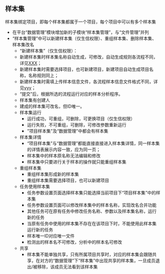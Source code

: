 ## 样本集
  样本集绑定项目，即每个样本集都属于一个项目，每个项目中可以有多个样本集
  * 在平台“数据管理”模块增加新的子模块“样本集管理”，与“文件管理”并列
  * “样本集管理”中可以新建样本集（仅生信权限）、重组样本集、删除样本集、样本集改名
    + “新建样本集”（仅生信权限）：
     + 新建样本集时样本集名称自动生成，可修改，自动生成规则各流程不同，详见[XXX]()；
     + 新建样本集时需要选择项目，也可新建项目，新建项目自动生成项目名称，名称规则同上；
     + 新建样本集时需填上传样本信息文件，各流程样本信息文件格式不同，详见[yyy]()；
     + “提交”后，根据所选的流程运行对应的样本分析程序。
     + 样本集有创建人
     + 建成的样本集可改名，但ID唯一。
    + 样本集运行
      + 运行成功，可重组，可删除，可更换项目（仅生信权限）
      + 运行失败，不可重组，可删除，可修改参数重新运行
      + "项目样本集"及“数据管理”中都会有样本集
    + 样本集详情
      + “项目样本集”与“数据管理”都能直接直接进入样本集详情，同一样本集的详情表展示内容一致，应为同一页；
      + 样本集中的样本原名称无法编辑和修改
      + 样本集中只要进行关于样本的操作就只能重组样本集
    + 重组样本集
      + 重组样本集形成新的样本集
      + 重组样本集需要选择项目，也可以新建项目
    + 任务使用样本集
      + 任务参数设置页面选择样本集只能选择当前项目下“项目样本集”中的样本集
      + 任务参数设置页面可以修改样本集中的样本名称，实现改名合并功能
      + 其他任务可在原有任务中修改任务名称、参数以及样本集名称，运行新的任务
      + 当原有任务中使用的样本集不存在在该项目下时，不能使用此样本集运行新的任务
      + 样本唯一ID对应唯一文件
      + 检测出的样本名不可修改，分析中的样本名可修改
    + 共享
      + 样本集不能单独共享，只有所属项目共享时，对应的样本集会跟随共享，在对方的“数据管理”下“样本集”中出现共享的样本集，一旦成员退出/被移除，该成员无法看到该样本集
